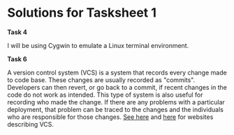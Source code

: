 # Solutions for Tasksheet 1
**Task 4**

I will be using Cygwin to emulate a Linux terminal environment.

**Task 6**

A version control system (VCS) is a system that records every change made to code base. These changes are usually recorded as "commits". Developers can then revert, or go back to a commit, if recent changes in the code do not work as intended. This type of system is also useful for recording who made the change. If there are any problems with a particular deployment, that problem can be traced to the changes and the individuals who are responsible for those changes. [See here](https://www.atlassian.com/git/tutorials/what-is-version-control) and [here](https://www.geeksforgeeks.org/version-control-systems/) for websites describing VCS.

